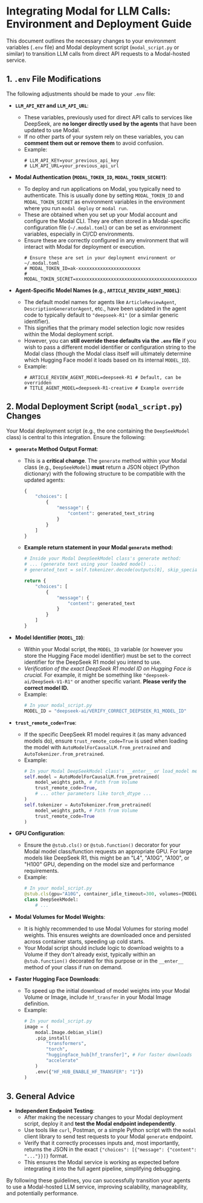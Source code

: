 # Integrating Modal for LLM Calls: Environment and Deployment Guide

This document outlines the necessary changes to your environment variables (`.env` file) and Modal deployment script (`modal_script.py` or similar) to transition LLM calls from direct API requests to a Modal-hosted service.

## 1. `.env` File Modifications

The following adjustments should be made to your `.env` file:

*   **`LLM_API_KEY` and `LLM_API_URL`**:
    *   These variables, previously used for direct API calls to services like DeepSeek, are **no longer directly used by the agents** that have been updated to use Modal.
    *   If no other parts of your system rely on these variables, you can **comment them out or remove them** to avoid confusion.
    *   Example:
        ```env
        # LLM_API_KEY=your_previous_api_key
        # LLM_API_URL=your_previous_api_url
        ```

*   **Modal Authentication (`MODAL_TOKEN_ID`, `MODAL_TOKEN_SECRET`)**:
    *   To deploy and run applications on Modal, you typically need to authenticate. This is usually done by setting `MODAL_TOKEN_ID` and `MODAL_TOKEN_SECRET` as environment variables in the environment where you run `modal deploy` or `modal run`.
    *   These are obtained when you set up your Modal account and configure the Modal CLI. They are often stored in a Modal-specific configuration file (`~/.modal.toml`) or can be set as environment variables, especially in CI/CD environments.
    *   Ensure these are correctly configured in any environment that will interact with Modal for deployment or execution.
        ```env
        # Ensure these are set in your deployment environment or ~/.modal.toml
        # MODAL_TOKEN_ID=ak-xxxxxxxxxxxxxxxxxxxxxxx
        # MODAL_TOKEN_SECRET=xxxxxxxxxxxxxxxxxxxxxxxxxxxxxxxxxxxxxxxxxxxxxxxxxxxx
        ```

*   **Agent-Specific Model Names (e.g., `ARTICLE_REVIEW_AGENT_MODEL`)**:
    *   The default model names for agents like `ArticleReviewAgent`, `DescriptionGeneratorAgent`, etc., have been updated in the agent code to typically default to `"deepseek-R1"` (or a similar generic identifier).
    *   This signifies that the primary model selection logic now resides within the Modal deployment script.
    *   However, you can **still override these defaults via the `.env` file** if you wish to pass a different model identifier or configuration string to the Modal class (though the Modal class itself will ultimately determine which Hugging Face model it loads based on its internal `MODEL_ID`).
    *   Example:
        ```env
        # ARTICLE_REVIEW_AGENT_MODEL=deepseek-R1 # Default, can be overridden
        # TITLE_AGENT_MODEL=deepseek-R1-creative # Example override
        ```

## 2. Modal Deployment Script (`modal_script.py`) Changes

Your Modal deployment script (e.g., the one containing the `DeepSeekModel` class) is central to this integration. Ensure the following:

*   **`generate` Method Output Format**:
    *   This is a **critical change**. The `generate` method within your Modal class (e.g., `DeepSeekModel`) **must** return a JSON object (Python dictionary) with the following structure to be compatible with the updated agents:
        ```python
        {
            "choices": [
                {
                    "message": {
                        "content": generated_text_string 
                    }
                }
            ]
        }
        ```
    *   **Example return statement in your Modal `generate` method:**
        ```python
        # Inside your Modal DeepSeekModel class's generate method:
        # ... (generate text using your loaded model) ...
        # generated_text = self.tokenizer.decode(outputs[0], skip_special_tokens=True)
        
        return {
            "choices": [
                {
                    "message": {
                        "content": generated_text 
                    }
                }
            ]
        }
        ```

*   **Model Identifier (`MODEL_ID`)**:
    *   Within your Modal script, the `MODEL_ID` variable (or however you store the Hugging Face model identifier) must be set to the correct identifier for the DeepSeek R1 model you intend to use.
    *   *Verification of the exact DeepSeek R1 model ID on Hugging Face is crucial.* For example, it might be something like `"deepseek-ai/DeepSeek-V1-R1"` or another specific variant. **Please verify the correct model ID.**
    *   Example:
        ```python
        # In your modal_script.py
        MODEL_ID = "deepseek-ai/VERIFY_CORRECT_DEEPSEEK_R1_MODEL_ID" 
        ```

*   **`trust_remote_code=True`**:
    *   If the specific DeepSeek R1 model requires it (as many advanced models do), ensure `trust_remote_code=True` is used when loading the model with `AutoModelForCausalLM.from_pretrained` and `AutoTokenizer.from_pretrained`.
    *   Example:
        ```python
        # In your Modal DeepSeekModel class's __enter__ or load_model method:
        self.model = AutoModelForCausalLM.from_pretrained(
            model_weights_path, # Path from Volume
            trust_remote_code=True, 
            # ... other parameters like torch_dtype ...
        )
        self.tokenizer = AutoTokenizer.from_pretrained(
            model_weights_path, # Path from Volume
            trust_remote_code=True
        )
        ```

*   **GPU Configuration**:
    *   Ensure the `@stub.cls()` or `@stub.function()` decorator for your Modal model class/function requests an appropriate GPU. For large models like DeepSeek R1, this might be an "L4", "A10G", "A100", or "H100" GPU, depending on the model size and performance requirements.
    *   Example:
        ```python
        # In your modal_script.py
        @stub.cls(gpu="A10G", container_idle_timeout=300, volumes={MODEL_DIR: volume})
        class DeepSeekModel:
            # ...
        ```

*   **Modal Volumes for Model Weights**:
    *   It is highly recommended to use Modal Volumes for storing model weights. This ensures weights are downloaded once and persisted across container starts, speeding up cold starts.
    *   Your Modal script should include logic to download weights to a Volume if they don't already exist, typically within an `@stub.function()` decorated for this purpose or in the `__enter__` method of your class if run on demand.

*   **Faster Hugging Face Downloads**:
    *   To speed up the initial download of model weights into your Modal Volume or Image, include `hf_transfer` in your Modal Image definition.
    *   Example:
        ```python
        # In your modal_script.py
        image = (
            modal.Image.debian_slim()
            .pip_install(
                "transformers",
                "torch",
                "huggingface_hub[hf_transfer]", # For faster downloads
                "accelerate"
            )
            .env({"HF_HUB_ENABLE_HF_TRANSFER": "1"}) 
        )
        ```

## 3. General Advice

*   **Independent Endpoint Testing**:
    *   After making the necessary changes to your Modal deployment script, deploy it and **test the Modal endpoint independently**.
    *   Use tools like `curl`, Postman, or a simple Python script with the `modal` client library to send test requests to your Modal `generate` endpoint.
    *   Verify that it correctly processes inputs and, most importantly, returns the JSON in the exact `{"choices": [{"message": {"content": "..."}}]}` format.
    *   This ensures the Modal service is working as expected before integrating it into the full agent pipeline, simplifying debugging.

By following these guidelines, you can successfully transition your agents to use a Modal-hosted LLM service, improving scalability, manageability, and potentially performance.
